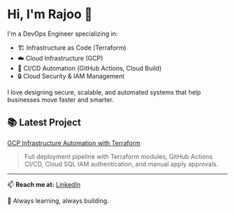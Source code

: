 # Hi, I'm Rajoo 👋

I'm a DevOps Engineer specializing in:

- 🏗️ Infrastructure as Code (Terraform)
- ☁️ Cloud Infrastructure (GCP)
- 🔄 CI/CD Automation (GitHub Actions, Cloud Build)
- 🔒 Cloud Security & IAM Management

I love designing secure, scalable, and automated systems that help businesses move faster and smarter.

## 📚 Latest Project
[GCP Infrastructure Automation with Terraform](https://github.com/rajoouddin/terraform-gcp-iac-demo)

> Full deployment pipeline with Terraform modules, GitHub Actions CI/CD, Cloud SQL IAM authentication, and manual apply approvals.

---

📫 **Reach me at:** [LinkedIn](https://www.linkedin.com/in/rajoo-uddin)

🚀 Always learning, always building.
